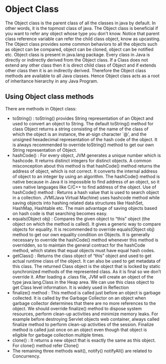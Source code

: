 # Object Class

The Object class is the parent class of all the classes in java by default. In other words, it is the topmost class of
java. The Object class is beneficial if you want to refer any object whose type you don't know. Notice that parent class
reference variable can refer the child class object, know as upcasting. The Object class provides some common behaviors
to all the objects such as object can be compared, object can be cloned, object can be notified etc.
Object class is present in java.lang package. Every class in Java is directly or indirectly derived from the Object
class. If a Class does not extend any other class then it is direct child class of Object and if extends other class
then it is an indirectly derived. Therefore the Object class methods are available to all Java classes. Hence Object
class acts as a root of inheritance hierarchy in any Java Program.

## Using Object class methods

There are methods in Object class:

- toString() : toString() provides String representation of an Object and used to convert an object to String. The
  default toString() method for class Object returns a string consisting of the name of the class of which the object is
  an instance, the at-sign character `@’, and the unsigned hexadecimal representation of the hash code of the object. It
  is always recommended to override toString() method to get our own String representation of Object.
- hashCode() : For every object, JVM generates a unique number which is hashcode. It returns distinct integers for
  distinct objects. A common misconception about this method is that hashCode() method returns the address of object,
  which is not correct. It converts the internal address of object to an integer by using an algorithm. The hashCode()
  method is native because in Java it is impossible to find address of an object, so it uses native languages like C/C++
  to find address of the object. Use of hashCode() method : Returns a hash value that is used to search object in a
  collection. JVM(Java Virtual Machine) uses hashcode method while saving objects into hashing related data structures
  like HashSet, HashMap, Hashtable etc. The main advantage of saving objects based on hash code is that searching
  becomes easy.
- equals(Object obj) : Compares the given object to “this” object (the object on which the method is called). It gives a
  generic way to compare objects for equality. It is recommended to override equals(Object obj) method to get our own
  equality condition on Objects. It is generally necessary to override the hashCode() method whenever this method is
  overridden, so to maintain the general contract for the hashCode method, which states that equal objects must have
  equal hash codes.
- getClass() : Returns the class object of “this” object and used to get actual runtime class of the object. It can also
  be used to get metadata of this class. The returned Class object is the object that is locked by static synchronized
  methods of the represented class. As it is final so we don’t override it. After loading a .class file, JVM will create
  an object of the type java.lang.Class in the Heap area. We can use this class object to get Class level information.
  It is widely used in Reflection
- finalize() method : This method is called just before an object is garbage collected. It is called by the Garbage
  Collector on an object when garbage collector determines that there are no more references to the object. We should
  override finalize() method to dispose system resources, perform clean-up activities and minimize memory leaks. For
  example before destroying Servlet objects web container, always called finalize method to perform clean-up activities
  of the session. Finalize method is called just once on an object even though that object is eligible for garbage
  collection multiple times.
- clone() : It returns a new object that is exactly the same as this object. For clone() method refer Clone()
- The remaining three methods wait(), notify() notifyAll() are related to Concurrency.
